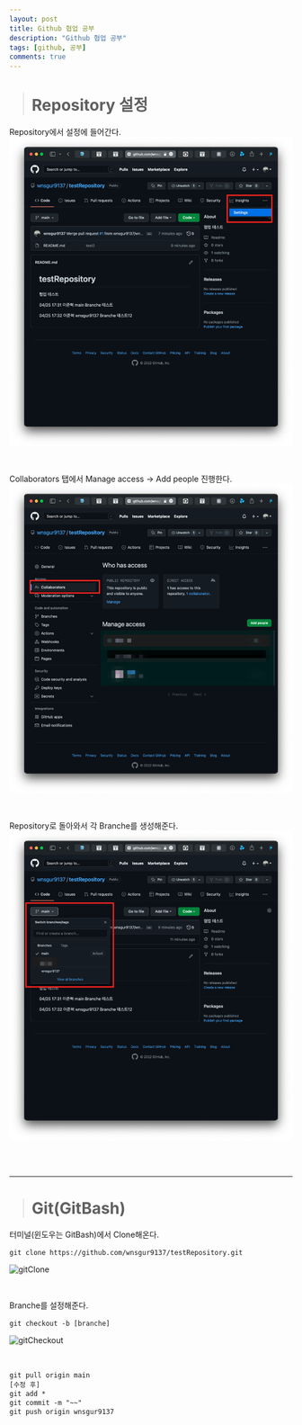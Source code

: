 ```yaml
---
layout: post
title: Github 협업 공부
description: "Github 협업 공부"
tags: [github, 공부]
comments: true
---
```


> # **Repository 설정**

Repository에서 설정에 들어간다.
![setting](/images/gitStudy2/setting.png)  

<br>

Collaborators 탭에서 Manage access -> Add people 진행한다.
![Collaborators](/images/gitStudy2/collaborators.png)  

<br>

Repository로 돌아와서 각 Branche를 생성해준다.
![branche](/images/gitStudy2/branche.png)

<br>
<br>
<hr>

> # **Git(GitBash)**

터미널(윈도우는 GitBash)에서 Clone해온다.
```
git clone https://github.com/wnsgur9137/testRepository.git
```

![gitClone](/images/gitStudy2/gitClone.png)  

<br>

Branche를 설정해준다.
```
git checkout -b [branche]
```

![gitCheckout](/images/gitStudy2/gitCheckout.png)  

<br>

```
git pull origin main
[수정 후]
git add *
git commit -m "~~"
git push origin wnsgur9137
```